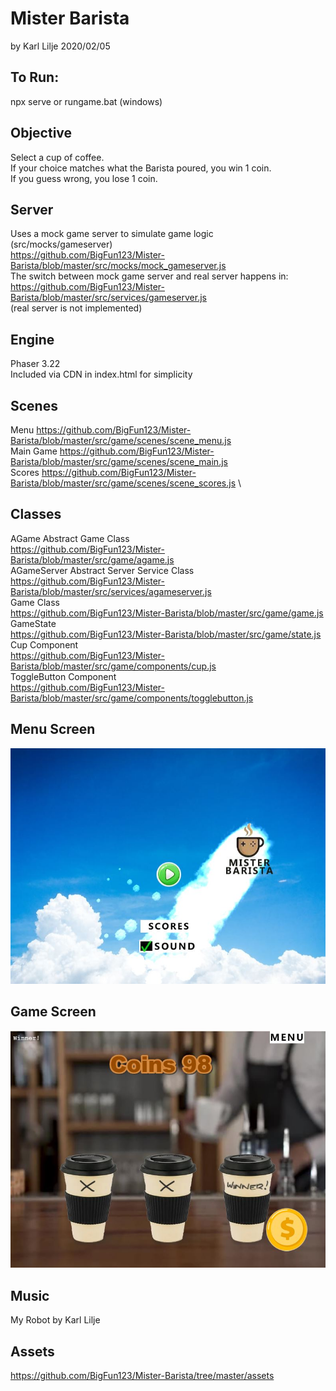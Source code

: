 # Mister Barista
by Karl Lilje 2020/02/05

## To Run: 
npx serve 
or 
rungame.bat (windows)

## Objective  
Select a cup of coffee.   \
If your choice matches what the Barista poured, you win 1 coin.   \
If you guess wrong, you lose 1 coin.

## Server
Uses a mock game server to simulate game logic  \
(src/mocks/gameserver)  \
https://github.com/BigFun123/Mister-Barista/blob/master/src/mocks/mock_gameserver.js  \
The switch between mock game server and real server happens in:  \
https://github.com/BigFun123/Mister-Barista/blob/master/src/services/gameserver.js  \
(real server is not implemented)

## Engine
Phaser 3.22  \
Included via CDN in index.html for simplicity  

## Scenes
Menu https://github.com/BigFun123/Mister-Barista/blob/master/src/game/scenes/scene_menu.js  \
Main Game https://github.com/BigFun123/Mister-Barista/blob/master/src/game/scenes/scene_main.js  \
Scores https://github.com/BigFun123/Mister-Barista/blob/master/src/game/scenes/scene_scores.js  \

## Classes
AGame Abstract Game Class  \
https://github.com/BigFun123/Mister-Barista/blob/master/src/game/agame.js  \
AGameServer Abstract Server Service Class \
https://github.com/BigFun123/Mister-Barista/blob/master/src/services/agameserver.js  \
Game Class  \
https://github.com/BigFun123/Mister-Barista/blob/master/src/game/game.js  \
GameState  \
https://github.com/BigFun123/Mister-Barista/blob/master/src/game/state.js  \
Cup Component  \
https://github.com/BigFun123/Mister-Barista/blob/master/src/game/components/cup.js  \
ToggleButton Component  \
https://github.com/BigFun123/Mister-Barista/blob/master/src/game/components/togglebutton.js


## Menu Screen
![Menu Screen](/doc/screen0.JPG)

## Game Screen
![Game Screen](/doc/screen1.JPG)

## Music
My Robot by Karl Lilje

## Assets
https://github.com/BigFun123/Mister-Barista/tree/master/assets